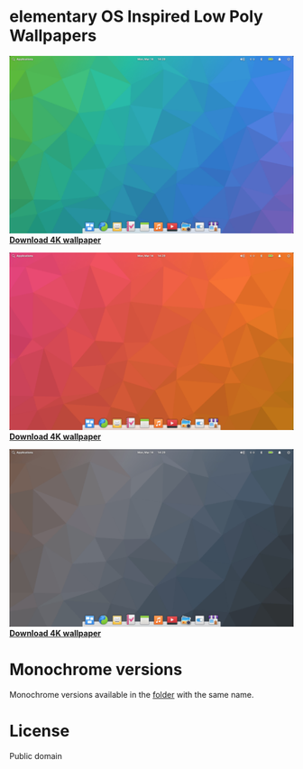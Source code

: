 # elementary OS Inspired Low Poly Wallpapers

![Low Poly Cold](https://raw.githubusercontent.com/Arnwaltur/low-poly-eos-inspired/main/screenshots/Screenshot_Low_Poly_Cool_Softened.png)
[**Download 4K wallpaper**](https://raw.githubusercontent.com/Arnwaltur/low-poly-eos-inspired/main/Low%20Poly%20Cool%20Softened.jpg)

![Low Poly Hot](https://raw.githubusercontent.com/Arnwaltur/low-poly-eos-inspired/main/screenshots/Screenshot_Low_Poly_Warm_Softened.png)
[**Download 4K wallpaper**](https://raw.githubusercontent.com/Arnwaltur/low-poly-eos-inspired/main/Low%20Poly%20Warm%20Softened.jpg)

![Low Poly Hot](https://raw.githubusercontent.com/Arnwaltur/low-poly-eos-inspired/main/screenshots/Screenshot_Low_Poly_Neutral_Softened.png)
[**Download 4K wallpaper**](https://raw.githubusercontent.com/Arnwaltur/low-poly-eos-inspired/main/Low%20Poly%20Neutral%20Softened.jpg)

# Monochrome versions

Monochrome versions available in the [folder](https://github.com/Arnwaltur/low-poly-eos-inspired/tree/main/monochrome) with the same name.

# License

Public domain
